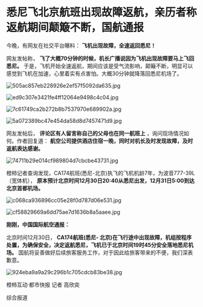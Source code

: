 # 悉尼飞北京航班出现故障返航，亲历者称返航期间颠簸不断，国航通报

今晚，有网友在社交平台曝料： **飞机出现故障，全速返回悉尼！**

网友发帖称， **飞了大概70分钟的时候，机长广播说因为飞机出现故障要马上飞回悉尼。**
于是，飞机开始全速返航，期间应该是受气流影响，颠簸不断，明显可以感觉到飞机在加速，心里着实有点害怕。大概30分钟就降落回悉尼机场了。

![505ac857eb228926e2ef57f5092da635.jpg](https://raw.githubusercontent.com/qqhsx/qqnews_image/main/2023/12/30/悉尼飞北京航班出现故障返航，亲历者称返航期间颠簸不断，国航通报/505ac857eb228926e2ef57f5092da635.jpg)

![ed9c307e3421fe4ff12064e9498c4c04.jpg](https://raw.githubusercontent.com/qqhsx/qqnews_image/main/2023/12/30/悉尼飞北京航班出现故障返航，亲历者称返航期间颠簸不断，国航通报/ed9c307e3421fe4ff12064e9498c4c04.jpg)

![7c61749ca2b272b8b7537970e689902a.jpg](https://raw.githubusercontent.com/qqhsx/qqnews_image/main/2023/12/30/悉尼飞北京航班出现故障返航，亲历者称返航期间颠簸不断，国航通报/7c61749ca2b272b8b7537970e689902a.jpg)

![5a072389bc47e454da58d8d7457471d9.jpg](https://raw.githubusercontent.com/qqhsx/qqnews_image/main/2023/12/30/悉尼飞北京航班出现故障返航，亲历者称返航期间颠簸不断，国航通报/5a072389bc47e454da58d8d7457471d9.jpg)

网友发帖后， **评论区有人留言称自己的父母也在同一航班上** ，询问现场情况如何。作者回复道：
**航空公司提供酒店住宿一晚，同时对机长及时发现故障，及时返航表达感谢。**

![74711b29e014cf989804d7cbcbe43731.jpg](https://raw.githubusercontent.com/qqhsx/qqnews_image/main/2023/12/30/悉尼飞北京航班出现故障返航，亲历者称返航期间颠簸不断，国航通报/74711b29e014cf989804d7cbcbe43731.jpg)

橙柿记者查询发现，CA174航班(悉尼-北京)执飞的飞机机龄7年，为波音777-39L（宽体机），
**原本预计北京时间12月30日20:40从悉尼出发，12月31日5:00到达北京首都机场。**

![c068ca936896cc05e28f0d787d06e531.jpg](https://raw.githubusercontent.com/qqhsx/qqnews_image/main/2023/12/30/悉尼飞北京航班出现故障返航，亲历者称返航期间颠簸不断，国航通报/c068ca936896cc05e28f0d787d06e531.jpg)

![cf58829669a6dd75ae7d1636b8a5aaee.jpg](https://raw.githubusercontent.com/qqhsx/qqnews_image/main/2023/12/30/悉尼飞北京航班出现故障返航，亲历者称返航期间颠簸不断，国航通报/cf58829669a6dd75ae7d1636b8a5aaee.jpg)

**刚刚，中国国际航空通报：**

北京时间12月30日， **CA174航班(悉尼-
北京)在飞行途中出现故障，机组按程序处置，为确保安全，决定返航悉尼，飞机已于北京时间19时45分安全落地悉尼机场。**
国航将妥善做好后续旅客服务工作，对于因此给旅客带来的不便，我们深表歉意。

![924eba9a9a29c296b1c705cdcb83be38.jpg](https://raw.githubusercontent.com/qqhsx/qqnews_image/main/2023/12/30/悉尼飞北京航班出现故障返航，亲历者称返航期间颠簸不断，国航通报/924eba9a9a29c296b1c705cdcb83be38.jpg)

橙柿互动·都市快报 记者 高欣奕

综合报道

